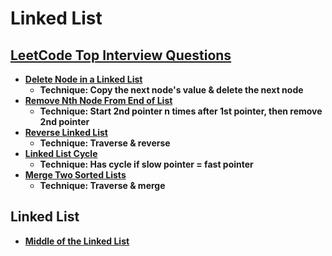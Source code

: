 # Linked List


## [LeetCode Top Interview Questions](https://leetcode.com/explore/interview/card/top-interview-questions-easy/93/linked-list/)

- **[Delete Node in a Linked List](https://leetcode.com/explore/interview/card/top-interview-questions-easy/93/linked-list/553/)**
  - **Technique: Copy the next node's value & delete the next node**
- **[Remove Nth Node From End of List](https://leetcode.com/explore/interview/card/top-interview-questions-easy/93/linked-list/603/)**
  - **Technique: Start 2nd pointer n times after 1st pointer, then remove 2nd pointer**
- **[Reverse Linked List](https://leetcode.com/explore/interview/card/top-interview-questions-easy/93/linked-list/560/)**
  - **Technique: Traverse & reverse**
- **[Linked List Cycle](https://leetcode.com/explore/interview/card/top-interview-questions-easy/93/linked-list/773/)**
  - **Technique: Has cycle if slow pointer = fast pointer**
- **[Merge Two Sorted Lists](https://leetcode.com/explore/interview/card/top-interview-questions-easy/93/linked-list/771/)**
  - **Technique: Traverse & merge**

## Linked List
- **[Middle of the Linked List](https://leetcode.com/problems/middle-of-the-linked-list/description/?envType=daily-question&envId=2024-03-07)**

